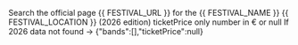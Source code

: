 Search the official page {{ FESTIVAL_URL }} for the {{ FESTIVAL_NAME }} {{ FESTIVAL_LOCATION }} (2026 edition)
ticketPrice only number in € or null
If 2026 data not found → {"bands":[],"ticketPrice":null}
